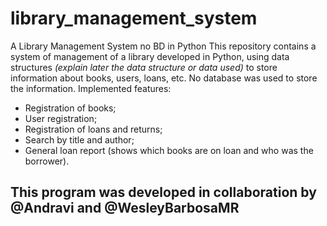 # library_management_system
A Library Management System no BD in Python
This repository contains a system of
management of a library developed in Python, using data structures *(explain later the data structure or data used)* to store information about books, users, loans, etc. No database was used to store the information.
Implemented features:
- Registration of books;
- User registration;
- Registration of loans and returns;
- Search by title and author;
- General loan report (shows which books are on loan and who was the borrower).
## This program was developed in collaboration by @Andravi and @WesleyBarbosaMR
